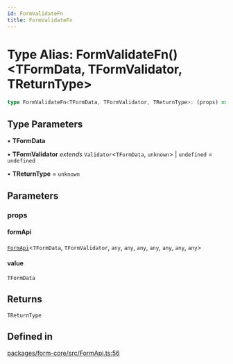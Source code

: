 ```yaml
---
id: FormValidateFn
title: FormValidateFn
---
```


# Type Alias: FormValidateFn()\<TFormData, TFormValidator, TReturnType\>

```ts
type FormValidateFn<TFormData, TFormValidator, TReturnType>: (props) => TReturnType;
```

## Type Parameters

• **TFormData**

• **TFormValidator** *extends* `Validator`\<`TFormData`, `unknown`\> \| `undefined` = `undefined`

• **TReturnType** = `unknown`

## Parameters

### props

#### formApi

[`FormApi`](../classes/formapi.md)\<`TFormData`, `TFormValidator`, `any`, `any`, `any`, `any`, `any`, `any`, `any`\>

#### value

`TFormData`

## Returns

`TReturnType`

## Defined in

[packages/form-core/src/FormApi.ts:56](https://github.com/TanStack/form/blob/main/packages/form-core/src/FormApi.ts#L56)
